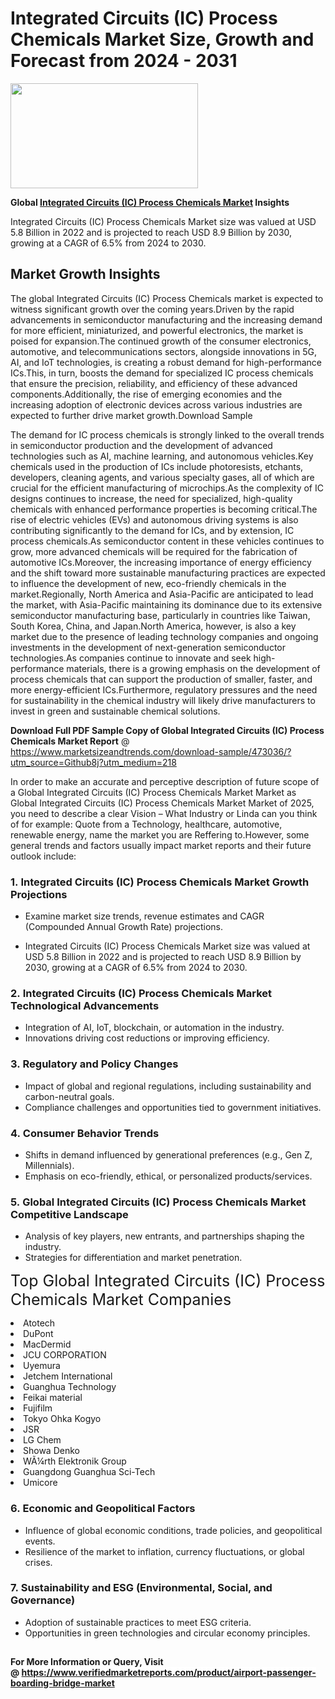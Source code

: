 <H1>Integrated Circuits (IC) Process Chemicals Market Size, Growth and Forecast from 2024 - 2031</H1><img class="aligncenter size-medium wp-image-584254" src="https://thirdeyenews.in/wp-content/uploads/2024/09/Global-Market-Research-300x168.jpeg" alt="" width="300" height="168" /><p><strong>Global&nbsp;<a href="https://www.marketsizeandtrends.com/download-sample/473036/?utm_source=Github8j?utm_medium=218">Integrated Circuits (IC) Process Chemicals Market</a> Insights</strong></p><p>Integrated Circuits (IC) Process Chemicals Market size was valued at USD 5.8 Billion in 2022 and is projected to reach USD 8.9 Billion by 2030, growing at a CAGR of 6.5% from 2024 to 2030.</p><p><h2>Market Growth Insights</h2> <p>The global Integrated Circuits (IC) Process Chemicals market is expected to witness significant growth over the coming years.Driven by the rapid advancements in semiconductor manufacturing and the increasing demand for more efficient, miniaturized, and powerful electronics, the market is poised for expansion.The continued growth of the consumer electronics, automotive, and telecommunications sectors, alongside innovations in 5G, AI, and IoT technologies, is creating a robust demand for high-performance ICs.This, in turn, boosts the demand for specialized IC process chemicals that ensure the precision, reliability, and efficiency of these advanced components.Additionally, the rise of emerging economies and the increasing adoption of electronic devices across various industries are expected to further drive market growth.Download Sample </p> <p>The demand for IC process chemicals is strongly linked to the overall trends in semiconductor production and the development of advanced technologies such as AI, machine learning, and autonomous vehicles.Key chemicals used in the production of ICs include photoresists, etchants, developers, cleaning agents, and various specialty gases, all of which are crucial for the efficient manufacturing of microchips.As the complexity of IC designs continues to increase, the need for specialized, high-quality chemicals with enhanced performance properties is becoming critical.The rise of electric vehicles (EVs) and autonomous driving systems is also contributing significantly to the demand for ICs, and by extension, IC process chemicals.As semiconductor content in these vehicles continues to grow, more advanced chemicals will be required for the fabrication of automotive ICs.Moreover, the increasing importance of energy efficiency and the shift toward more sustainable manufacturing practices are expected to influence the development of new, eco-friendly chemicals in the market.Regionally, North America and Asia-Pacific are anticipated to lead the market, with Asia-Pacific maintaining its dominance due to its extensive semiconductor manufacturing base, particularly in countries like Taiwan, South Korea, China, and Japan.North America, however, is also a key market due to the presence of leading technology companies and ongoing investments in the development of next-generation semiconductor technologies.As companies continue to innovate and seek high-performance materials, there is a growing emphasis on the development of process chemicals that can support the production of smaller, faster, and more energy-efficient ICs.Furthermore, regulatory pressures and the need for sustainability in the chemical industry will likely drive manufacturers to invest in green and sustainable chemical solutions.</p><p><span class=""><strong>Download Full PDF Sample Copy of Global Integrated Circuits (IC) Process Chemicals Market Report</strong> @ <a href="https://www.marketsizeandtrends.com/download-sample/473036/?utm_source=Github8j?utm_medium=218" target="_blank">https://www.marketsizeandtrends.com/download-sample/473036/?utm_source=Github8j?utm_medium=218</a></span></p><p>In order to make an accurate and perceptive description of future scope of a Global&nbsp;Integrated Circuits (IC) Process Chemicals Market Market as Global&nbsp;Integrated Circuits (IC) Process Chemicals Market Market of 2025, you need to describe a clear Vision &ndash; What Industry or Linda can you think of for example: Quote from a Technology, healthcare, automotive, renewable energy, name the market you are Reffering to.However, some general trends and factors usually impact market reports and their future outlook include:</p><h3>1.&nbsp;<strong>Integrated Circuits (IC) Process Chemicals Market Growth Projections</strong></h3><ul><li>Examine market size trends, revenue estimates and CAGR (Compounded Annual Growth Rate) projections.</li><li><p>Integrated Circuits (IC) Process Chemicals Market size was valued at USD 5.8 Billion in 2022 and is projected to reach USD 8.9 Billion by 2030, growing at a CAGR of 6.5% from 2024 to 2030.</p></li></ul><h3>2.&nbsp;<strong>Integrated Circuits (IC) Process Chemicals Market Technological Advancements</strong></h3><ul><li>Integration of AI, IoT, blockchain, or automation in the industry.</li><li>Innovations driving cost reductions or improving efficiency.</li></ul><h3>3.&nbsp;<strong>Regulatory and Policy Changes</strong></h3><ul><li>Impact of global and regional regulations, including sustainability and carbon-neutral goals.</li><li>Compliance challenges and opportunities tied to government initiatives.</li></ul><h3>4.&nbsp;<strong>Consumer Behavior Trends</strong></h3><ul><li>Shifts in demand influenced by generational preferences (e.g., Gen Z, Millennials).</li><li>Emphasis on eco-friendly, ethical, or personalized products/services.</li></ul><h3>5.&nbsp;<strong>Global Integrated Circuits (IC) Process Chemicals Market Competitive Landscape</strong></h3><ul><li>Analysis of key players, new entrants, and partnerships shaping the industry.</li><li>Strategies for differentiation and market penetration.</li></ul><p data-pm-slice="1 1 []"><span style="color: inherit; font-family: inherit; font-size: 25px;">Top Global Integrated Circuits (IC) Process Chemicals Market Companies</span></p><div class="" data-test-id=""><p><li>Atotech</li><li> DuPont</li><li> MacDermid</li><li> JCU CORPORATION</li><li> Uyemura</li><li> Jetchem International</li><li> Guanghua Technology</li><li> Feikai material</li><li> Fujifilm</li><li> Tokyo Ohka Kogyo</li><li> JSR</li><li> LG Chem</li><li> Showa Denko</li><li> WÃ¼rth Elektronik Group</li><li> Guangdong Guanghua Sci-Tech</li><li> Umicore</li></p></div><h3>6.&nbsp;<strong>Economic and Geopolitical Factors</strong></h3><ul><li>Influence of global economic conditions, trade policies, and geopolitical events.</li><li>Resilience of the market to inflation, currency fluctuations, or global crises.</li></ul><h3>7.&nbsp;<strong>Sustainability and ESG (Environmental, Social, and Governance)</strong></h3><ul><li>Adoption of sustainable practices to meet ESG criteria.</li><li>Opportunities in green technologies and circular economy principles.</li></ul><h2><strong style="font-size: 14px;">For More Information or Query, Visit @&nbsp;</strong><a style="background-color: #ffffff; font-size: 14px;" href="https://www.marketsizeandtrends.com/report/integrated-circuits-ic-process-chemicals-market/" target="_blank">https://www.verifiedmarketreports.com/product/airport-passenger-boarding-bridge-market</a></h2>